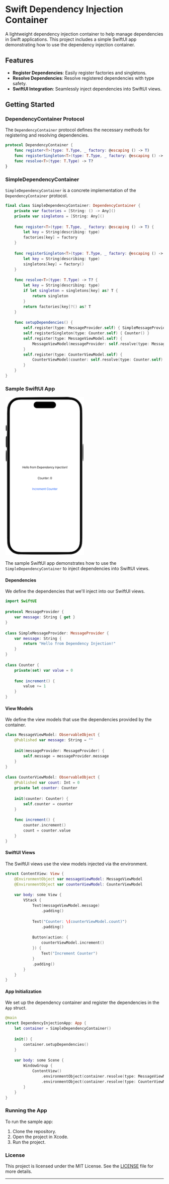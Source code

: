 # Swift Dependency Injection Container
A lightweight dependency injection container to help manage dependencies in Swift applications. This project includes a simple SwiftUI app demonstrating how to use the dependency injection container.

## Features

- **Register Dependencies**: Easily register factories and singletons.
- **Resolve Dependencies**: Resolve registered dependencies with type safety.
- **SwiftUI Integration**: Seamlessly inject dependencies into SwiftUI views.

## Getting Started

### DependencyContainer Protocol

The `DependencyContainer` protocol defines the necessary methods for registering and resolving dependencies.

```swift
protocol DependencyContainer {
    func register<T>(type: T.Type, _ factory: @escaping () -> T)
    func registerSingleton<T>(type: T.Type, _ factory: @escaping () -> T)
    func resolve<T>(type: T.Type) -> T?
}
```

### SimpleDependencyContainer

`SimpleDependencyContainer` is a concrete implementation of the `DependencyContainer` protocol.

```swift
final class SimpleDependencyContainer: DependencyContainer {
    private var factories = [String: () -> Any]()
    private var singletons = [String: Any]()
    
    func register<T>(type: T.Type, _ factory: @escaping () -> T) {
        let key = String(describing: type)
        factories[key] = factory
    }
    
    func registerSingleton<T>(type: T.Type, _ factory: @escaping () -> T) {
        let key = String(describing: type)
        singletons[key] = factory()
    }
    
    func resolve<T>(type: T.Type) -> T? {
        let key = String(describing: type)
        if let singleton = singletons[key] as? T {
            return singleton
        }
        return factories[key]?() as? T
    }
    
    func setupDependencies() {
        self.register(type: MessageProvider.self) { SimpleMessageProvider() }
        self.registerSingleton(type: Counter.self) { Counter() }
        self.register(type: MessageViewModel.self) {
            MessageViewModel(messageProvider: self.resolve(type: MessageProvider.self)!)
        }
        self.register(type: CounterViewModel.self) {
            CounterViewModel(counter: self.resolve(type: Counter.self)!)
        }
    }
}
```

### Sample SwiftUI App

![](./art/screenshot-00.png)

The sample SwiftUI app demonstrates how to use the `SimpleDependencyContainer` to inject dependencies into SwiftUI views.

#### Dependencies

We define the dependencies that we'll inject into our SwiftUI views.

```swift
import SwiftUI

protocol MessageProvider {
    var message: String { get }
}

class SimpleMessageProvider: MessageProvider {
    var message: String {
        return "Hello from Dependency Injection!"
    }
}

class Counter {
    private(set) var value = 0
    
    func increment() {
        value += 1
    }
}
```

#### View Models

We define the view models that use the dependencies provided by the container.

```swift
class MessageViewModel: ObservableObject {
    @Published var message: String = ""
    
    init(messageProvider: MessageProvider) {
        self.message = messageProvider.message
    }
}

class CounterViewModel: ObservableObject {
    @Published var count: Int = 0
    private let counter: Counter
    
    init(counter: Counter) {
        self.counter = counter
    }
    
    func increment() {
        counter.increment()
        count = counter.value
    }
}
```

#### SwiftUI Views

The SwiftUI views use the view models injected via the environment.

```swift
struct ContentView: View {
    @EnvironmentObject var messageViewModel: MessageViewModel
    @EnvironmentObject var counterViewModel: CounterViewModel
    
    var body: some View {
        VStack {
            Text(messageViewModel.message)
                .padding()
            
            Text("Counter: \(counterViewModel.count)")
                .padding()
            
            Button(action: {
                counterViewModel.increment()
            }) {
                Text("Increment Counter")
            }
            .padding()
        }
    }
}
```

#### App Initialization

We set up the dependency container and register the dependencies in the `App` struct.

```swift
@main
struct DependencyInjectionApp: App {
    let container = SimpleDependencyContainer()
    
    init() {
        container.setupDependencies()
    }
    
    var body: some Scene {
        WindowGroup {
            ContentView()
                .environmentObject(container.resolve(type: MessageViewModel.self)!)
                .environmentObject(container.resolve(type: CounterViewModel.self)!)
        }
    }
}
```

### Running the App

To run the sample app:

1. Clone the repository.
2. Open the project in Xcode.
3. Run the project.

### License

This project is licensed under the MIT License. See the [LICENSE](LICENSE) file for more details.

---
